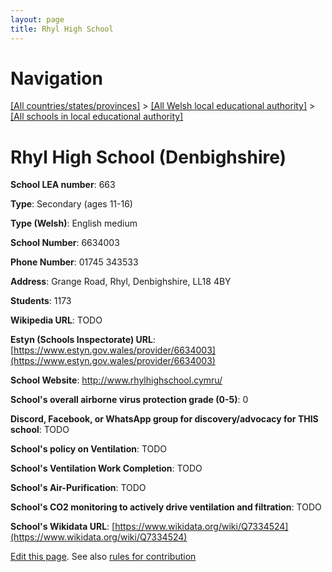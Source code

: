 ```yaml
---
layout: page
title: Rhyl High School
---
```

# Navigation

[[All countries/states/provinces]](../../..) > [[All Welsh local educational authority]](../..) > [[All schools in local educational authority]](..)

# Rhyl High School (Denbighshire)

**School LEA number**: 663

**Type**: Secondary (ages 11-16)

**Type (Welsh)**: English medium

**School Number**: 6634003

**Phone Number**: 01745 343533

**Address**: Grange Road, Rhyl, Denbighshire, LL18 4BY

**Students**: 1173

**Wikipedia URL**: TODO

**Estyn (Schools Inspectorate) URL**: [https://www.estyn.gov.wales/provider/6634003](https://www.estyn.gov.wales/provider/6634003)

**School Website**: http://www.rhylhighschool.cymru/

**School's overall airborne virus protection grade (0-5)**: 0

**Discord, Facebook, or WhatsApp group for discovery/advocacy for THIS school**: TODO

**School's policy on Ventilation**: TODO

**School's Ventilation Work Completion**: TODO

**School's Air-Purification**: TODO

**School's CO2 monitoring to actively drive ventilation and filtration**: TODO

**School's Wikidata URL**: [https://www.wikidata.org/wiki/Q7334524](https://www.wikidata.org/wiki/Q7334524)




[Edit this page](https://github.com/ventilate-schools/Wales/edit/prif/./Denbighshire/Rhyl_High_School.md). See also [rules for contribution](../../../contribution-rules/)